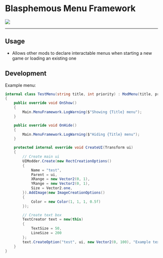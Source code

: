 # Blasphemous Menu Framework

<img src="https://img.shields.io/github/downloads/BrandenEK/Blasphemous.Framework.Menus/total?color=6495ED&style=for-the-badge">

---

## Usage
- Allows other mods to declare interactable menus when starting a new game or loading an existing one

## Development
Example menu:
```cs
internal class TestMenu(string title, int priority) : ModMenu(title, priority)
{
    public override void OnShow()
    {
        Main.MenuFramework.LogWarning($"Showing {Title} menu");
    }

    public override void OnHide()
    {
        Main.MenuFramework.LogWarning($"Hiding {Title} menu");
    }

    protected internal override void CreateUI(Transform ui)
    {
        // Create main ui
        UIModder.Create(new RectCreationOptions()
        {
            Name = "test",
            Parent = ui,
            XRange = new Vector2(0, 1),
            YRange = new Vector2(0, 1),
            Size = Vector2.one,
        }).AddImage(new ImageCreationOptions()
        {
            Color = new Color(1, 1, 1, 0.5f)
        });

        // Create text box
        TextCreator text = new(this)
        {
            TextSize = 50,
            LineSize = 200
        };
        text.CreateOption("test", ui, new Vector2(0, 100), "Example text:", true, false, 8);
    }
}
```
